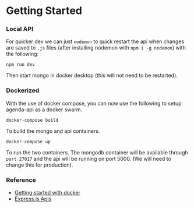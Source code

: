 

# Getting Started

### Local API

For quicker dev we can just `nodemon` to quick restart the api when changes
are saved to `.js` files (after installing nodemon with `npm i -g nodemon`) with
the following:

```
npm run dev
```

Then start mongo in docker desktop (this will not need to be restarted).

### Dockerized

With the use of docker compose, you can now use the following to setup agenda-api
as a docker swarm.

```shell
docker-compose build
```

To build the mongo and api containers.

```shell
docker-compose up
```

To run the two containers. The mongodb container will be available through
`port 27017` and the api will be running on port 5000. (We will need to change
this for production).


### Reference

- [Getting started with docker](https://www.youtube.com/watch?v=gAkwW2tuIqE&t=121s)
- [Express.js Apis](https://www.youtube.com/watch?v=-MTSQjw5DrM)
